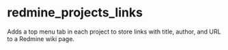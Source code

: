 # redmine_projects_links
Adds a top menu tab in each project to store links with title, author, and URL to a Redmine wiki page.
